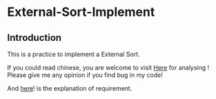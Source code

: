 # External-Sort-Implement
## Introduction
This is a practice to implement a External Sort. 

If you could read chinese, you are welcome to visit [Here](https://hackmd.io/@jhan1998/BJ-0n8DLD) for analysing ! Please give me any opinion if you find bug in my code!

And [here](https://hackmd.io/@dsclab/H11Lu3FrP)! is the explanation of requirement.
